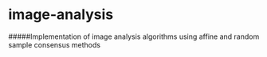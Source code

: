 image-analysis
==============

#####Implementation of image analysis algorithms using affine and random sample consensus methods
